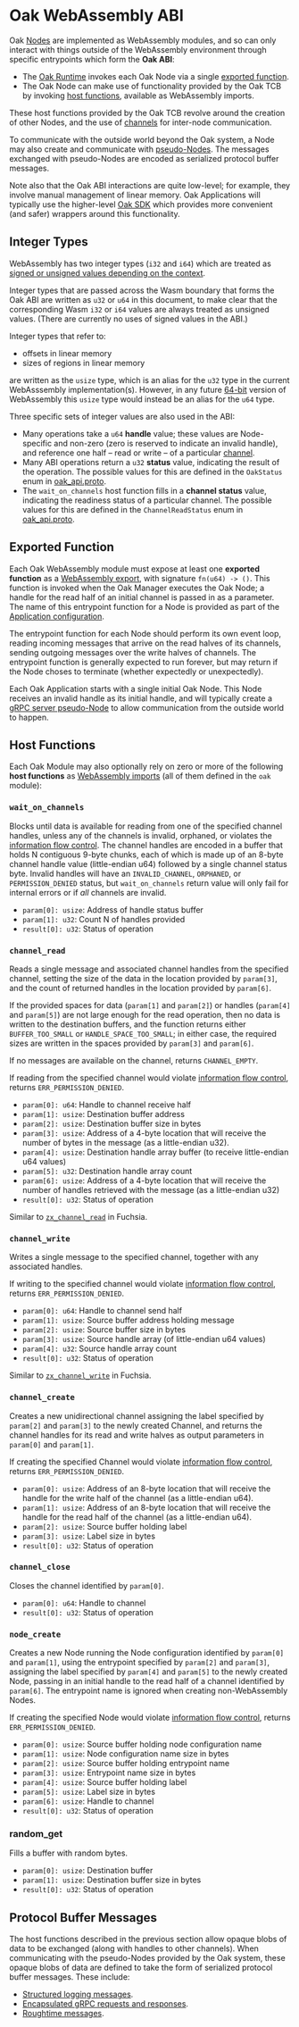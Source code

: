# Oak WebAssembly ABI

Oak [Nodes](concepts.md#oak-node) are implemented as WebAssembly modules, and so
can only interact with things outside of the WebAssembly environment through
specific entrypoints which form the **Oak ABI**:

- The [Oak Runtime](concepts.md#oak-runtime) invokes each Oak Node via a single
  [exported function](#exported-function).
- The Oak Node can make use of functionality provided by the Oak TCB by invoking
  [host functions](#host-functions), available as WebAssembly imports.

These host functions provided by the Oak TCB revolve around the creation of
other Nodes, and the use of [channels](concepts.md#channels) for inter-node
communication.

To communicate with the outside world beyond the Oak system, a Node may also
create and communicate with [pseudo-Nodes](concepts.md#pseudo-nodes). The
messages exchanged with pseudo-Nodes are encoded as serialized protocol buffer
messages.

Note also that the Oak ABI interactions are quite low-level; for example, they
involve manual management of linear memory. Oak Applications will typically use
the higher-level [Oak SDK](sdk.md) which provides more convenient (and safer)
wrappers around this functionality.

## Integer Types

WebAssembly has two integer types (`i32` and `i64`) which are treated as
[signed or unsigned values depending on the context](https://webassembly.github.io/spec/core/syntax/types.html#value-types).

Integer types that are passed across the Wasm boundary that forms the Oak ABI
are written as `u32` or `u64` in this document, to make clear that the
corresponding Wasm `i32` or `i64` values are always treated as unsigned values.
(There are currently no uses of signed values in the ABI.)

Integer types that refer to:

- offsets in linear memory
- sizes of regions in linear memory

are written as the `usize` type, which is an alias for the `u32` type in the
current WebAsssembly implementation(s). However, in any future
[64-bit](https://github.com/WebAssembly/design/blob/master/FutureFeatures.md#linear-memory-bigger-than-4-gib)
version of WebAssembly this `usize` type would instead be an alias for the `u64`
type.

Three specific sets of integer values are also used in the ABI:

- Many operations take a `u64` **handle** value; these values are Node-specific
  and non-zero (zero is reserved to indicate an invalid handle), and reference
  one half &ndash; read or write &ndash; of a particular
  [channel](concepts.md#channels).
- Many ABI operations return a `u32` **status** value, indicating the result of
  the operation. The possible values for this are defined in the `OakStatus`
  enum in [oak_api.proto](/oak/proto/oak_api.proto).
- The `wait_on_channels` host function fills in a **channel status** value,
  indicating the readiness status of a particular channel. The possible values
  for this are defined in the `ChannelReadStatus` enum in
  [oak_api.proto](/oak/proto/oak_api.proto).

## Exported Function

Each Oak WebAssembly module must expose at least one **exported function** as a
[WebAssembly export](https://webassembly.github.io/spec/core/syntax/modules.html#exports),
with signature `fn(u64) -> ()`. This function is invoked when the Oak Manager
executes the Oak Node; a handle for the read half of an initial channel is
passed in as a parameter. The name of this entrypoint function for a Node is
provided as part of the
[Application configuration](/oak/proto/application.proto).

The entrypoint function for each Node should perform its own event loop, reading
incoming messages that arrive on the read halves of its channels, sending
outgoing messages over the write halves of channels. The entrypoint function is
generally expected to run forever, but may return if the Node choses to
terminate (whether expectedly or unexpectedly).

Each Oak Application starts with a single initial Oak Node. This Node receives
an invalid handle as its initial handle, and will typically create a
[gRPC server pseudo-Node](concepts.md#pseudo-nodes) to allow communication from
the outside world to happen.

## Host Functions

Each Oak Module may also optionally rely on zero or more of the following **host
functions** as
[WebAssembly imports](https://webassembly.github.io/spec/core/syntax/modules.html#imports)
(all of them defined in the `oak` module):

### `wait_on_channels`

Blocks until data is available for reading from one of the specified channel
handles, unless any of the channels is invalid, orphaned, or violates the
[information flow control](/docs/concepts.md#labels). The channel handles are
encoded in a buffer that holds N contiguous 9-byte chunks, each of which is made
up of an 8-byte channel handle value (little-endian u64) followed by a single
channel status byte. Invalid handles will have an `INVALID_CHANNEL`, `ORPHANED`,
or `PERMISSION_DENIED` status, but `wait_on_channels` return value will only
fail for internal errors or if _all_ channels are invalid.

- `param[0]: usize`: Address of handle status buffer
- `param[1]: u32`: Count N of handles provided
- `result[0]: u32`: Status of operation

### `channel_read`

Reads a single message and associated channel handles from the specified
channel, setting the size of the data in the location provided by `param[3]`,
and the count of returned handles in the location provided by `param[6]`.

If the provided spaces for data (`param[1]` and `param[2]`) or handles
(`param[4]` and `param[5]`) are not large enough for the read operation, then no
data is written to the destination buffers, and the function returns either
`BUFFER_TOO_SMALL` or `HANDLE_SPACE_TOO_SMALL`; in either case, the required
sizes are written in the spaces provided by `param[3]` and `param[6]`.

If no messages are available on the channel, returns `CHANNEL_EMPTY`.

If reading from the specified channel would violate
[information flow control](/docs/concepts.md#labels), returns
`ERR_PERMISSION_DENIED`.

- `param[0]: u64`: Handle to channel receive half
- `param[1]: usize`: Destination buffer address
- `param[2]: usize`: Destination buffer size in bytes
- `param[3]: usize`: Address of a 4-byte location that will receive the number
  of bytes in the message (as a little-endian u32).
- `param[4]: usize`: Destination handle array buffer (to receive little-endian
  u64 values)
- `param[5]: u32`: Destination handle array count
- `param[6]: usize`: Address of a 4-byte location that will receive the number
  of handles retrieved with the message (as a little-endian u32)
- `result[0]: u32`: Status of operation

Similar to
[`zx_channel_read`](https://fuchsia.dev/fuchsia-src/zircon/syscalls/channel_read)
in Fuchsia.

### `channel_write`

Writes a single message to the specified channel, together with any associated
handles.

If writing to the specified channel would violate
[information flow control](/docs/concepts.md#labels), returns
`ERR_PERMISSION_DENIED`.

- `param[0]: u64`: Handle to channel send half
- `param[1]: usize`: Source buffer address holding message
- `param[2]: usize`: Source buffer size in bytes
- `param[3]: usize`: Source handle array (of little-endian u64 values)
- `param[4]: u32`: Source handle array count
- `result[0]: u32`: Status of operation

Similar to
[`zx_channel_write`](https://fuchsia.dev/fuchsia-src/zircon/syscalls/channel_write)
in Fuchsia.

### `channel_create`

Creates a new unidirectional channel assigning the label specified by `param[2]`
and `param[3]` to the newly created Channel, and returns the channel handles for
its read and write halves as output parameters in `param[0]` and `param[1]`.

If creating the specified Channel would violate
[information flow control](/docs/concepts.md#labels), returns
`ERR_PERMISSION_DENIED`.

- `param[0]: usize`: Address of an 8-byte location that will receive the handle
  for the write half of the channel (as a little-endian u64).
- `param[1]: usize`: Address of an 8-byte location that will receive the handle
  for the read half of the channel (as a little-endian u64).
- `param[2]: usize`: Source buffer holding label
- `param[3]: usize`: Label size in bytes
- `result[0]: u32`: Status of operation

### `channel_close`

Closes the channel identified by `param[0]`.

- `param[0]: u64`: Handle to channel
- `result[0]: u32`: Status of operation

### `node_create`

Creates a new Node running the Node configuration identified by `param[0]` and
`param[1]`, using the entrypoint specified by `param[2]` and `param[3]`,
assigning the label specified by `param[4]` and `param[5]` to the newly created
Node, passing in an initial handle to the read half of a channel identified by
`param[6]`. The entrypoint name is ignored when creating non-WebAssembly Nodes.

If creating the specified Node would violate
[information flow control](/docs/concepts.md#labels), returns
`ERR_PERMISSION_DENIED`.

- `param[0]: usize`: Source buffer holding node configuration name
- `param[1]: usize`: Node configuration name size in bytes
- `param[2]: usize`: Source buffer holding entrypoint name
- `param[3]: usize`: Entrypoint name size in bytes
- `param[4]: usize`: Source buffer holding label
- `param[5]: usize`: Label size in bytes
- `param[6]: usize`: Handle to channel
- `result[0]: u32`: Status of operation

### random_get

Fills a buffer with random bytes.

- `param[0]: usize`: Destination buffer
- `param[1]: usize`: Destination buffer size in bytes
- `result[0]: u32`: Status of operation

## Protocol Buffer Messages

The host functions described in the previous section allow opaque blobs of data
to be exchanged (along with handles to other channels). When communicating with
the pseudo-Nodes provided by the Oak system, these opaque blobs of data are
defined to take the form of serialized protocol buffer messages. These include:

- [Structured logging messages](../oak/proto/log.proto).
- [Encapsulated gRPC requests and responses](../oak/proto/grpc_encap.proto).
- [Roughtime messages](../oak/proto/roughtime_service.proto).
